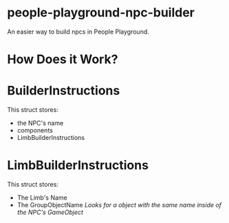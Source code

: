 # people-playground-npc-builder
An easier way to build npcs in People Playground.

# How Does it Work?

# BuilderInstructions
This struct stores:
 - the NPC's name
 - components
 - LimbBuilderInstructions

# LimbBuilderInstructions
This struct stores:
 - The Limb's Name
 - The GroupObjectName *Looks for a object with the same name inside of the NPC's GameObject*
